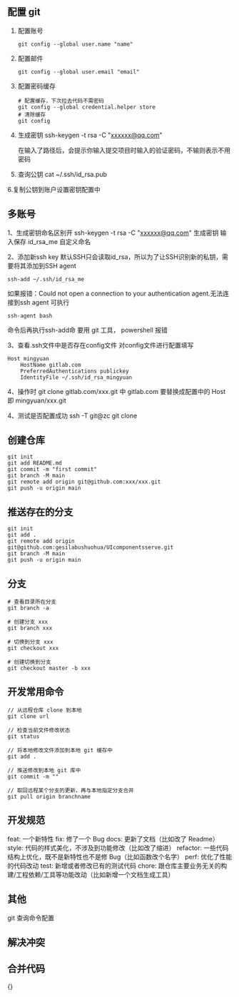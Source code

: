 ## 配置 git

1. 配置账号

   ```
   git config --global user.name "name"
   ```

2. 配置邮件
   ```
   git config --global user.email "email"
   ```

3. 配置密码缓存

   ```
   # 配置缓存，下次拉去代码不需密码
   git config --global credential.helper store
   # 清除缓存
   git config
   ```

4. 生成密钥
   ssh-keygen -t rsa -C "xxxxxx@qq.com"
   
   在输入了路径后，会提示你输入提交项目时输入的验证密码，不输则表示不用密码

5. 查询公钥
   cat ~/.ssh/id_rsa.pub
   

6.复制公钥到账户设置密钥配置中

## 多账号
1、生成密钥命名区别开
ssh-keygen -t rsa -C "xxxxxx@qq.com" 生成密钥
输入保存 id_rsa_me 自定义命名

2、添加新ssh key
默认SSH只会读取id_rsa，所以为了让SSH识别新的私钥，需要将其添加到SSH agent
```
ssh-add ~/.ssh/id_rsa_me
```
如果报错：Could not open a connection to your authentication agent.无法连接到ssh agent
可执行
```
ssh-agent bash
```
命令后再执行ssh-add命
要用 git 工具， powershell 报错

3、查看.ssh文件中是否存在config文件
对config文件进行配置填写
```
Host mingyuan
    HostName gitlab.com
    PreferredAuthentications publickey
    IdentityFile ~/.ssh/id_rsa_mingyuan
```

4、操作时
git clone gitlab.com/xxx.git 
中 gitlab.com 要替换成配置中的 Host  即 mingyuan/xxx.git

4、测试是否配置成功
ssh -T git@zc
git clone

## 创建仓库

```
git init
git add README.md
git commit -m "first commit"
git branch -M main
git remote add origin git@github.com:xxx/xxx.git
git push -u origin main
```

## 推送存在的分支

```
git init
git add .
git remote add origin git@github.com:gesilabushuohua/UIcomponentsserve.git
git branch -M main
git push -u origin main
```




## 分支

```
# 查看目录所在分支
git branch -a

# 创建分支 xxx
git branch xxx

# 切换到分支 xxx
git checkout xxx

# 创建切换到分支
git checkout master -b xxx
```



## 开发常用命令
```
// 从远程仓库 clone 到本地
git clone url

// 检查当前文件修改状态
git status

// 将本地修改文件添加到本地 git 缓存中
git add .

// 推送修改到本地 git 库中
git commit -m ""

// 取回远程某个分支的更新，再与本地指定分支合并
git pull origin branchname
```

## 开发规范
feat: 一个新特性
fix: 修了一个 Bug
docs: 更新了文档（比如改了 Readme）
style: 代码的样式美化，不涉及到功能修改（比如改了缩进）
refactor: 一些代码结构上优化，既不是新特性也不是修 Bug（比如函数改个名字）
perf: 优化了性能的代码改动
test: 新增或者修改已有的测试代码
chore: 跟仓库主要业务无关的构建/工程依赖/工具等功能改动（比如新增一个文档生成工具）

## 其他

git  查询命令配置

## 解决冲突

## 合并代码









































{}
